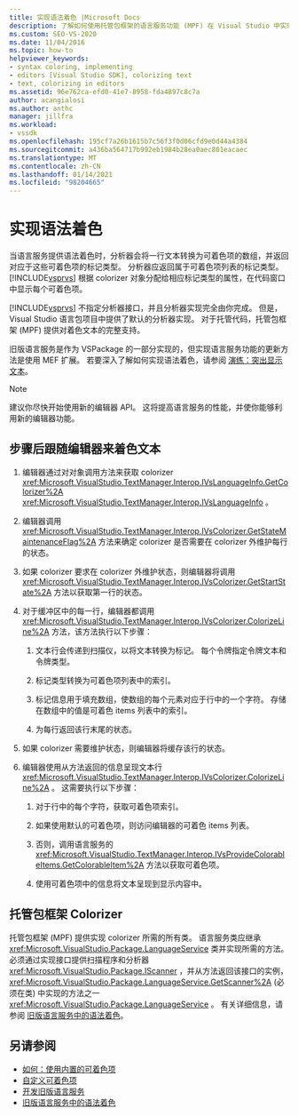 ```yaml
---
title: 实现语法着色 |Microsoft Docs
description: 了解如何使用托管包框架的语言服务功能 (MPF) 在 Visual Studio 中实现语法着色。
ms.custom: SEO-VS-2020
ms.date: 11/04/2016
ms.topic: how-to
helpviewer_keywords:
- syntax coloring, implementing
- editors [Visual Studio SDK], colorizing text
- text, colorizing in editors
ms.assetid: 96e762ca-efd0-41e7-8958-fda4897c8c7a
author: acangialosi
ms.author: anthc
manager: jillfra
ms.workload:
- vssdk
ms.openlocfilehash: 195cf7a26b1615b7c56f3f0d06cfd9e0d44a4384
ms.sourcegitcommit: a436ba564717b992eb1984b28ea0aec801eacaec
ms.translationtype: MT
ms.contentlocale: zh-CN
ms.lasthandoff: 01/14/2021
ms.locfileid: "98204665"
---
```

# <a name="implementing-syntax-coloring"></a>实现语法着色
当语言服务提供语法着色时，分析器会将一行文本转换为可着色项的数组，并返回对应于这些可着色项的标记类型。 分析器应返回属于可着色项列表的标记类型。 [!INCLUDE[vsprvs](../../code-quality/includes/vsprvs_md.md)] 根据 colorizer 对象分配给相应标记类型的属性，在代码窗口中显示每个可着色项。

 [!INCLUDE[vsprvs](../../code-quality/includes/vsprvs_md.md)] 不指定分析器接口，并且分析器实现完全由你完成。 但是，Visual Studio 语言包项目中提供了默认的分析器实现。 对于托管代码，托管包框架 (MPF) 提供对着色文本的完整支持。

 旧版语言服务是作为 VSPackage 的一部分实现的，但实现语言服务功能的更新方法是使用 MEF 扩展。 若要深入了解如何实现语法着色，请参阅 [演练：突出显示文本](../../extensibility/walkthrough-highlighting-text.md)。

> [!NOTE]
> 建议你尽快开始使用新的编辑器 API。 这将提高语言服务的性能，并使你能够利用新的编辑器功能。

## <a name="steps-followed-by-an-editor-to-colorize-text"></a>步骤后跟随编辑器来着色文本

1. 编辑器通过对对象调用方法来获取 colorizer <xref:Microsoft.VisualStudio.TextManager.Interop.IVsLanguageInfo.GetColorizer%2A> <xref:Microsoft.VisualStudio.TextManager.Interop.IVsLanguageInfo> 。

2. 编辑器调用 <xref:Microsoft.VisualStudio.TextManager.Interop.IVsColorizer.GetStateMaintenanceFlag%2A> 方法来确定 colorizer 是否需要在 colorizer 外维护每行的状态。

3. 如果 colorizer 要求在 colorizer 外维护状态，则编辑器将调用 <xref:Microsoft.VisualStudio.TextManager.Interop.IVsColorizer.GetStartState%2A> 方法以获取第一行的状态。

4. 对于缓冲区中的每一行，编辑器都调用 <xref:Microsoft.VisualStudio.TextManager.Interop.IVsColorizer.ColorizeLine%2A> 方法，该方法执行以下步骤：

    1. 文本行会传递到扫描仪，以将文本转换为标记。 每个令牌指定令牌文本和令牌类型。

    2. 标记类型转换为可着色项列表中的索引。

    3. 标记信息用于填充数组，使数组的每个元素对应于行中的一个字符。 存储在数组中的值是可着色 items 列表中的索引。

    4. 为每行返回该行末尾的状态。

5. 如果 colorizer 需要维护状态，则编辑器将缓存该行的状态。

6. 编辑器使用从方法返回的信息呈现文本行 <xref:Microsoft.VisualStudio.TextManager.Interop.IVsColorizer.ColorizeLine%2A> 。 这需要执行以下步骤：

    1. 对于行中的每个字符，获取可着色项索引。

    2. 如果使用默认的可着色项，则访问编辑器的可着色 items 列表。

    3. 否则，调用语言服务的 <xref:Microsoft.VisualStudio.TextManager.Interop.IVsProvideColorableItems.GetColorableItem%2A> 方法以获取可着色项。

    4. 使用可着色项中的信息将文本呈现到显示内容中。

## <a name="managed-package-framework-colorizer"></a>托管包框架 Colorizer
 托管包框架 (MPF) 提供实现 colorizer 所需的所有类。 语言服务类应继承 <xref:Microsoft.VisualStudio.Package.LanguageService> 类并实现所需的方法。 必须通过实现接口提供扫描程序和分析器 <xref:Microsoft.VisualStudio.Package.IScanner> ，并从方法返回该接口的实例， <xref:Microsoft.VisualStudio.Package.LanguageService.GetScanner%2A> (必须在类) 中实现的方法之一 <xref:Microsoft.VisualStudio.Package.LanguageService> 。 有关详细信息，请参阅 [旧版语言服务中的语法着色](../../extensibility/internals/syntax-colorizing-in-a-legacy-language-service.md)。

## <a name="see-also"></a>另请参阅
- [如何：使用内置的可着色项](../../extensibility/internals/how-to-use-built-in-colorable-items.md)
- [自定义可着色项](../../extensibility/internals/custom-colorable-items.md)
- [开发旧版语言服务](../../extensibility/internals/developing-a-legacy-language-service.md)
- [旧版语言服务中的语法着色](../../extensibility/internals/syntax-colorizing-in-a-legacy-language-service.md)
